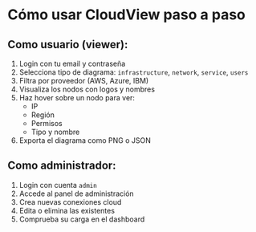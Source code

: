# Cómo usar CloudView paso a paso

## Como usuario (viewer):
1. Login con tu email y contraseña
2. Selecciona tipo de diagrama: `infrastructure`, `network`, `service`, `users`
3. Filtra por proveedor (AWS, Azure, IBM)
4. Visualiza los nodos con logos y nombres
5. Haz hover sobre un nodo para ver:
   - IP
   - Región
   - Permisos
   - Tipo y nombre
6. Exporta el diagrama como PNG o JSON

## Como administrador:
1. Login con cuenta `admin`
2. Accede al panel de administración
3. Crea nuevas conexiones cloud
4. Edita o elimina las existentes
5. Comprueba su carga en el dashboard